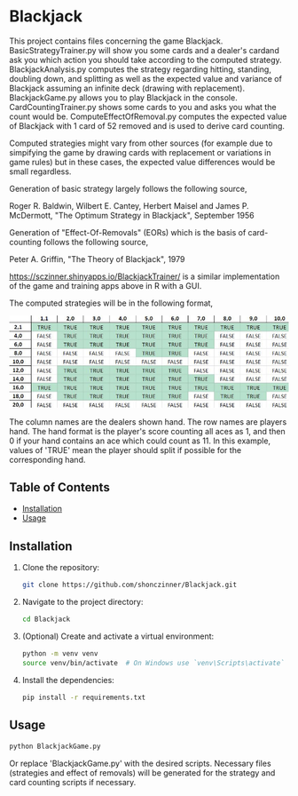# Blackjack

This project contains files concerning the game Blackjack. BasicStrategyTrainer.py will show you some cards and a dealer's cardand ask you which action you should take according to the computed strategy. BlackjackAnalysis.py computes the strategy regarding hitting, standing, doubling down, and splitting as well as the expected value and variance of Blackjack assuming an infinite deck (drawing with replacement). BlackjackGame.py allows you to play Blackjack in the console. CardCountingTrainer.py shows some cards to you and asks you what the count would be. ComputeEffectOfRemoval.py computes the expected value of Blackjack with 1 card of 52 removed and is used to derive card counting.

Computed strategies might vary from other sources (for example due to simpifying the game by drawing cards with replacement or variations in game rules) but in these cases, the expected value differences would be small regardless.

Generation of basic strategy largely follows the following source,

Roger R. Baldwin, Wilbert E. Cantey, Herbert Maisel and James P. McDermott, "The Optimum Strategy in Blackjack", September 1956


Generation of "Effect-Of-Removals" (EORs) which is the basis of card-counting follows the following source,

Peter A. Griffin, "The Theory of Blackjack", 1979


https://sczinner.shinyapps.io/BlackjackTrainer/ is a similar implementation of the game and training apps above in R with a GUI.

The computed strategies will be in the following format,

![Split matrix shown here.](https://raw.githubusercontent.com/shonczinner/Blackjack/main/images/split_matrix.JPG)

The column names are the dealers shown hand. The row names are players hand. The hand format is the player's score counting all aces as 1, and then 0 if your hand contains an ace which could count as 11. In this example, values of 'TRUE' mean the player should split if possible for the corresponding hand. 

## Table of Contents

- [Installation](#installation)
- [Usage](#usage)

## Installation

1. Clone the repository:
    ```bash
    git clone https://github.com/shonczinner/Blackjack.git
    ```
2. Navigate to the project directory:
    ```bash
    cd Blackjack
    ```
3. (Optional) Create and activate a virtual environment:
    ```bash
    python -m venv venv
    source venv/bin/activate  # On Windows use `venv\Scripts\activate`
    ```
4. Install the dependencies:
    ```bash
    pip install -r requirements.txt
    ```

## Usage

```bash
python BlackjackGame.py
```
Or replace 'BlackjackGame.py' with the desired scripts. Necessary files (strategies and effect of removals) will be generated for the strategy and card counting scripts if necessary. 
